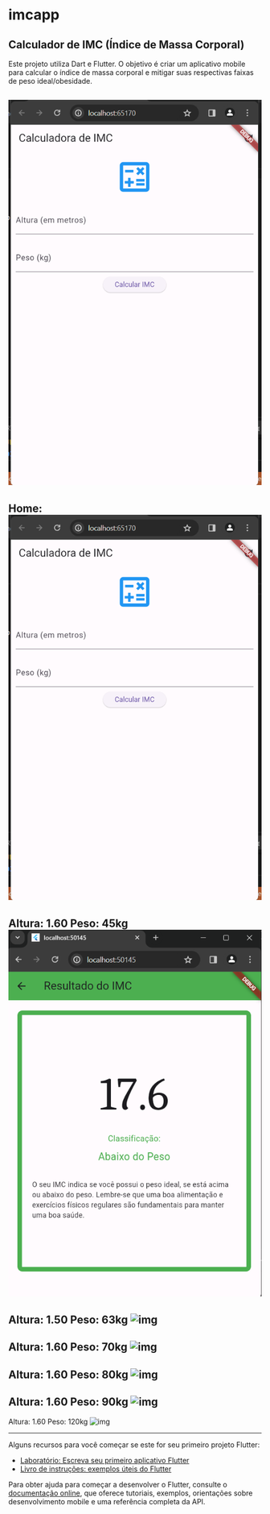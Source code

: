 # imcapp

## Calculador de IMC (Índice de Massa Corporal)
Este projeto utiliza Dart e Flutter. O objetivo é criar um aplicativo mobile  para calcular o índice de massa corporal e mitigar suas respectivas faixas de peso ideal/obesidade.

![Tabela IMC](https://github.com/le-amaral/imcapp/blob/main/imagens/home.png)
-
Home:
![home](https://github.com/le-amaral/imcapp/blob/main/imagens/home.png)
-
Altura: 1.60 Peso: 45kg
![img](https://github.com/le-amaral/imcapp/blob/main/imagens/pesoabaixo.png)
-
Altura: 1.50 Peso: 63kg
![img](le-amaral/imcapp/imagens/pesoideal.png)
-
Altura: 1.60 Peso: 70kg
![img](le-amaral/imcapp/imagens/pesoacima.png)
-
Altura: 1.60 Peso: 80kg
![img](le-amaral/imcapp/imagens/obesidadeI.png)
-
Altura: 1.60 Peso: 90kg
![img](le-amaral/imcapp/imagens/obesidadeII.png)
-
Altura: 1.60 Peso: 120kg
![img](le-amaral/imcapp/imagens/obesidadeIII.png)


---

Alguns recursos para você começar se este for seu primeiro projeto Flutter:

- [Laboratório: Escreva seu primeiro aplicativo Flutter](https://docs.flutter.dev/get-started/codelab)
- [Livro de instruções: exemplos úteis do Flutter](https://docs.flutter.dev/cookbook)

Para obter ajuda para começar a desenvolver o Flutter, consulte o
[documentação online](https://docs.flutter.dev/), que oferece tutoriais,
exemplos, orientações sobre desenvolvimento mobile e uma referência completa da API.
